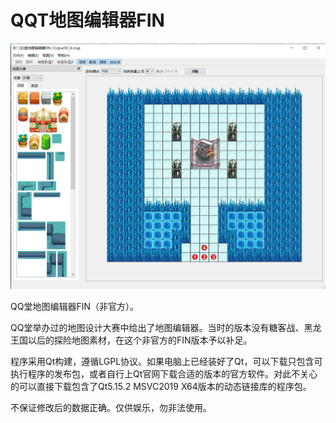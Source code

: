 # QQT地图编辑器FIN

![](pve50_4.png)

QQ堂地图编辑器FIN（非官方）。

QQ堂举办过的地图设计大赛中给出了地图编辑器。当时的版本没有糖客战、黑龙王国以后的探险地图素材，在这个非官方的FIN版本予以补足。

程序采用Qt构建，遵循LGPL协议。如果电脑上已经装好了Qt，可以下载只包含可执行程序的发布包，或者自行上Qt官网下载合适的版本的官方软件。对此不关心的可以直接下载包含了Qt5.15.2 MSVC2019 X64版本的动态链接库的程序包。

不保证修改后的数据正确。仅供娱乐，勿非法使用。
